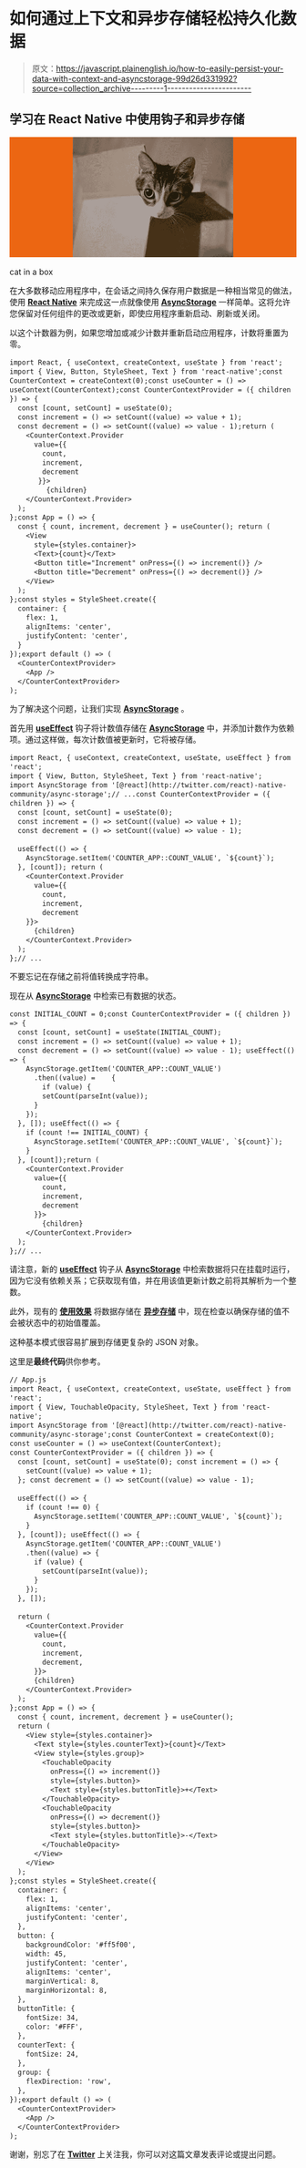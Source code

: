 # 如何通过上下文和异步存储轻松持久化数据

> 原文：<https://javascript.plainenglish.io/how-to-easily-persist-your-data-with-context-and-asyncstorage-99d26d331992?source=collection_archive---------1----------------------->

## 学习在 React Native 中使用钩子和异步存储

![](img/1c4d17804c63bab62c9e89b2906ece2d.png)

cat in a box

在大多数移动应用程序中，在会话之间持久保存用户数据是一种相当常见的做法，使用 [**React Native**](https://reactnative.dev/) 来完成这一点就像使用 [**AsyncStorage**](https://github.com/react-native-community/async-storage) 一样简单。这将允许您保留对任何组件的更改或更新，即使应用程序重新启动、刷新或关闭。

以这个计数器为例，如果您增加或减少计数并重新启动应用程序，计数将重置为零。

```
import React, { useContext, createContext, useState } from 'react';
import { View, Button, StyleSheet, Text } from 'react-native';const CounterContext = createContext(0);const useCounter = () => useContext(CounterContext);const CounterContextProvider = ({ children }) => {
  const [count, setCount] = useState(0);
  const increment = () => setCount((value) => value + 1);
  const decrement = () => setCount((value) => value - 1);return (
    <CounterContext.Provider 
      value={{ 
        count, 
        increment, 
        decrement
       }}>
         {children}
    </CounterContext.Provider>
  );
};const App = () => {
  const { count, increment, decrement } = useCounter(); return (
    <View 
      style={styles.container}>
      <Text>{count}</Text>
      <Button title="Increment" onPress={() => increment()} />
      <Button title="Decrement" onPress={() => decrement()} />
    </View>
  );
};const styles = StyleSheet.create({   
  container: {     
    flex: 1,     
    alignItems: 'center',     
    justifyContent: 'center',   
  }
});export default () => (
  <CounterContextProvider>
    <App />
  </CounterContextProvider>
);
```

为了解决这个问题，让我们实现 [**AsyncStorage**](https://github.com/react-native-community/async-storage) 。

首先用 [**useEffect**](https://reactjs.org/docs/hooks-effect.html) 钩子将计数值存储在 [**AsyncStorage**](https://github.com/react-native-community/async-storage) 中，并添加计数作为依赖项。通过这样做，每次计数值被更新时，它将被存储。

```
import React, { useContext, createContext, useState, useEffect } from 'react';
import { View, Button, StyleSheet, Text } from 'react-native';
import AsyncStorage from '[@react](http://twitter.com/react)-native-community/async-storage';// ...const CounterContextProvider = ({ children }) => {
  const [count, setCount] = useState(0);
  const increment = () => setCount((value) => value + 1);
  const decrement = () => setCount((value) => value - 1);

  useEffect(() => {
    AsyncStorage.setItem('COUNTER_APP::COUNT_VALUE', `${count}`);
  }, [count]); return (
    <CounterContext.Provider 
      value={{ 
        count, 
        increment, 
        decrement
    }}>
      {children}
    </CounterContext.Provider>
  );
};// ...
```

不要忘记在存储之前将值转换成字符串。

现在从 [**AsyncStorage**](https://github.com/react-native-community/async-storage) 中检索已有数据的状态。

```
const INITIAL_COUNT = 0;const CounterContextProvider = ({ children }) => {
  const [count, setCount] = useState(INITIAL_COUNT);
  const increment = () => setCount((value) => value + 1);
  const decrement = () => setCount((value) => value - 1); useEffect(() => {
    AsyncStorage.getItem('COUNTER_APP::COUNT_VALUE')
      .then((value) =    { 
        if (value) {
        setCount(parseInt(value));
      }
    });
  }, []); useEffect(() => {
    if (count !== INITIAL_COUNT) {
      AsyncStorage.setItem('COUNTER_APP::COUNT_VALUE', `${count}`);
    }
  }, [count]);return (
    <CounterContext.Provider 
      value={{ 
        count, 
        increment, 
        decrement
      }}>
        {children}
    </CounterContext.Provider>
  );
};// ...
```

请注意，新的 [**useEffect**](https://reactjs.org/docs/hooks-effect.html) 钩子从 [**AsyncStorage**](https://github.com/react-native-community/async-storage) 中检索数据将只在挂载时运行，因为它没有依赖关系；它获取现有值，并在用该值更新计数之前将其解析为一个整数。

此外，现有的 [**使用效果**](https://reactjs.org/docs/hooks-effect.html) 将数据存储在 [**异步存储**](https://github.com/react-native-community/async-storage) 中，现在检查以确保存储的值不会被状态中的初始值覆盖。

这种基本模式很容易扩展到存储更复杂的 JSON 对象。

这里是**最终代码**供你参考。

```
// App.js
import React, { useContext, createContext, useState, useEffect } from 'react';
import { View, TouchableOpacity, StyleSheet, Text } from 'react-native';
import AsyncStorage from '[@react](http://twitter.com/react)-native-community/async-storage';const CounterContext = createContext(0);
const useCounter = () => useContext(CounterContext);
const CounterContextProvider = ({ children }) => {
  const [count, setCount] = useState(0); const increment = () => {
    setCount((value) => value + 1);
  }; const decrement = () => setCount((value) => value - 1);

  useEffect(() => {
    if (count !== 0) {
      AsyncStorage.setItem('COUNTER_APP::COUNT_VALUE', `${count}`);
    }
  }, [count]); useEffect(() => {
    AsyncStorage.getItem('COUNTER_APP::COUNT_VALUE')
    .then((value) => {
      if (value) {
        setCount(parseInt(value));
      }
    });
  }, []);

  return (
    <CounterContext.Provider
      value={{
        count,
        increment,
        decrement,
      }}>
      {children}
    </CounterContext.Provider>
  );
};const App = () => {
  const { count, increment, decrement } = useCounter();
  return (
    <View style={styles.container}>
      <Text style={styles.counterText}>{count}</Text>
      <View style={styles.group}>
        <TouchableOpacity 
          onPress={() => increment()} 
          style={styles.button}>
          <Text style={styles.buttonTitle}>+</Text>
        </TouchableOpacity>
        <TouchableOpacity 
          onPress={() => decrement()} 
          style={styles.button}>
          <Text style={styles.buttonTitle}>-</Text>
        </TouchableOpacity>
      </View>
    </View>
  );
};const styles = StyleSheet.create({
  container: {
    flex: 1,
    alignItems: 'center',
    justifyContent: 'center',
  },
  button: {
    backgroundColor: '#ff5f00',
    width: 45,
    justifyContent: 'center',
    alignItems: 'center',
    marginVertical: 8,
    marginHorizontal: 8,
  },
  buttonTitle: {
    fontSize: 34,
    color: '#FFF',
  },
  counterText: {
    fontSize: 24,
  },
  group: {
    flexDirection: 'row',
  },
});export default () => (
  <CounterContextProvider>
    <App />
  </CounterContextProvider>
);
```

谢谢，别忘了在 [**Twitter**](https://twitter.com/useEffectReact) 上关注我，你可以对这篇文章发表评论或提出问题。
